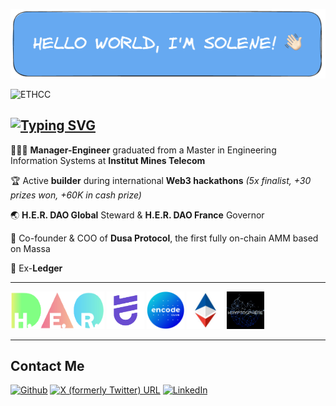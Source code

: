 
![Hi](assets/Banner.png)

![ETHCC](assets/ETHCC.png)

## [![Typing SVG](https://readme-typing-svg.demolab.com?font=Fira+Code&pause=1000&color=08010B&background=6F52A000&random=false&width=435&lines=Making+Product+%26+Infra+Stuff+in+Web3)](https://git.io/typing-svg)

🧑🏻‍🎓 **Manager-Engineer** graduated from a Master in Engineering Information Systems at **Institut Mines Telecom**

🏆 Active **builder** during international **Web3 hackathons** _(5x finalist, +30 prizes won, +60K in cash prize)_

🌏 **H.E.R. DAO Global** Steward & **H.E.R. DAO France** Governor

🪼 Co-founder & COO of **Dusa Protocol**, the first fully on-chain AMM based on Massa

🔑 Ex-**Ledger**

------

<p align="left">
<a href="https://www.her-dao.xyz/" target="_blank" rel="noreferrer"><img src="https://github.com/sdaav/sdaav/blob/main/assets/H.E.R.%20DAO%20Global%20Logo.png" width="150" height="60" alt="C" /></a>
<a href="https://www.talentprotocol.com/" target="_blank" rel="noreferrer"><img src="https://github.com/sdaav/sdaav/blob/main/assets/Talent%20Protocol%20Logo.png" width="60" height="60" alt="Java" /></a>
<a href="https://www.encode.club/" target="_blank" rel="noreferrer"><img src="https://github.com/sdaav/sdaav/blob/main/assets/Encode%20Club%20Logo.png" width="60" height="60" alt="C++" /></a>
<a href="https://www.ethereum-france.com/" target="_blank" rel="noreferrer"><img src="https://github.com/sdaav/sdaav/blob/main/assets/Ethereum%20France%20Logo.jpeg" width="60" height="60" alt="Java" /></a>
<a href="https://kryptosphere.org/en/" target="_blank" rel="noreferrer"><img src="https://github.com/sdaav/sdaav/blob/main/assets/Kryptosphere%20Logo.gif" width="60" height="60" alt="Java" /></a>
</p>

-----

## Contact Me
<p><a href="https://github.com/sdaav" target="_blank"><img alt="Github" src="https://img.shields.io/badge/GitHub-%2312100E.svg?&style=for-the-badge&logo=Github&logoColor=white" /></a> <a href="https://twitter.com/_SDAV" target="_blank"><img <img alt="X (formerly Twitter) URL" src="https://img.shields.io/badge/twitter-%231DA1F2.svg?&style=for-the-badge&logo=twitter&logoColor=white" /></a> <a href="https://www.linkedin.com/in/solene-daviaud" target="_blank"><img alt="LinkedIn" src="https://img.shields.io/badge/linkedin-%230077B5.svg?&style=for-the-badge&logo=linkedin&logoColor=white" /></a>
</p>

